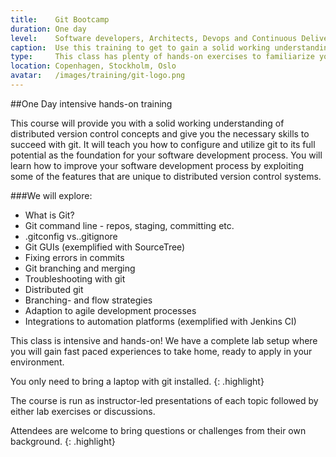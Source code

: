 ```yaml
---
title:    Git Bootcamp
duration: One day
level:    Software developers, Architects, Devops and Continuous Delivery practitioners
caption:  Use this training to get to gain a solid working understanding of Git
type:     This class has plenty of hands-on exercises to familiarize you with the nitty-gritty details of Git
location: Copenhagen, Stockholm, Oslo
avatar:   /images/training/git-logo.png
---
```


##One Day intensive hands-on training

This course will provide you with a solid working understanding of distributed version control concepts and give you the necessary skills to succeed with git.
It will teach you how to configure and utilize git to its full potential as the foundation for your software development process.
You will learn how to improve your software development process by exploiting some of the features that are unique to distributed version control systems.


###We will explore:

* What is Git?
* Git command line - repos, staging, committing etc.
* .gitconfig vs..gitignore
* Git GUIs (exemplified with SourceTree)
* Fixing errors in commits
* Git branching and merging
* Troubleshooting with git
* Distributed git
* Branching- and flow strategies
* Adaption to agile development processes
* Integrations to automation platforms (exemplified with Jenkins CI)


This class is intensive and hands-on! We have a complete lab setup where you will gain fast paced experiences to take home, ready to apply in your environment.

You only need to bring a laptop with git installed.
{: .highlight}

The course is run as instructor-led presentations of each topic followed by either lab exercises or discussions.

Attendees are welcome to bring questions or challenges from their own background.
{: .highlight}
